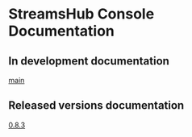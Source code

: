 # StreamsHub Console Documentation

## In development documentation

[main](main/index.adoc)

## Released versions documentation

[0.8.3](0.8.3/index.adoc)
